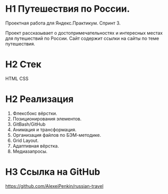 # H1 Путешествия по России. 
Проектная работа для Яндекс.Практикум. 
Спринт 3.

Проект рассказывает о достопримечательностях и интересных местах для путешествий по России. 
Сайт содержит ссылки на сайты по теме путешествия.

# H2 Стек
HTML
CSS

# H2 Реализация
1. Флексбокс вёрстки.
2. Позиционирования элементов.
3. GitBash/GitHub
4. Анимация и трансформация.
5. Организация файлов по БЭМ-методике.
6. Grid Layout.
7. Адаптивная вёрстка.
8. Медиазапросы.

# H3 Ссылка на GitHub
https://github.com/AlexeiPenkin/russian-travel